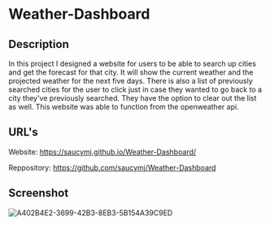 # Weather-Dashboard

## Description

In this project I designed a website for users to be able to search up cities and get the forecast for that city. It will show the current weather and the projected weather for the next five days. There is also a list of previously searched cities for the user to click just in case they wanted to go back to a city they've previously searched. They have the option to clear out the list as well. This website was able to function from the openweather api. 

## URL's

Website: https://saucymj.github.io/Weather-Dashboard/

Reppository: https://github.com/saucymj/Weather-Dashboard

## Screenshot

![A402B4E2-3699-42B3-8EB3-5B154A39C9ED](https://user-images.githubusercontent.com/106449899/186727174-b4b89795-d067-4d86-ae99-cf8971e8824c.jpeg)


